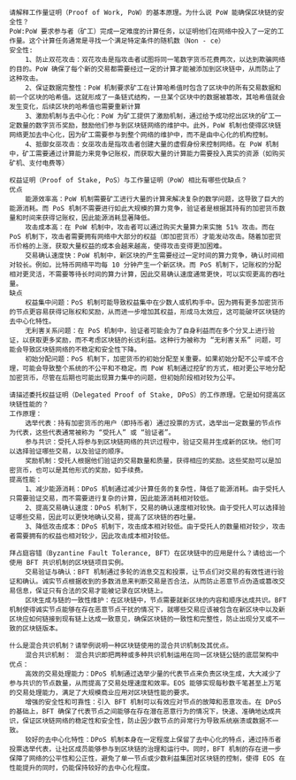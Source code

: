     请解释工作量证明（Proof of Work, PoW）的基本原理。为什么说 PoW 能确保区块链的安全性？
    PoW:PoW 要求参与者（矿工）完成一定难度的计算任务，以证明他们在网络中投入了一定的工作量。这个计算任务通常是寻找一个满足特定条件的随机数（Non - ce）
    安全性:
        1、防止双花攻击：双花攻击是指攻击者试图将同一笔数字货币花费两次，以达到欺骗网络的目的。PoW 确保了每个新的交易都需要经过一定的计算才能被添加到区块链中，从而防止了这种攻击。
        2、保证数据完整性：PoW 机制要求矿工在计算哈希值时包含了区块中的所有交易数据和前一个区块的哈希值。这就形成了一条链式结构，一旦某个区块中的数据被篡改，其哈希值就会发生变化，后续区块的哈希值也需要重新计算
        3、激励机制与去中心化：PoW 为矿工提供了激励机制，通过给予成功挖出区块的矿工一定数量的数字货币奖励，鼓励他们参与到区块链网络的维护中。此外，PoW 机制也使得区块链网络更加去中心化，因为矿工需要参与到整个网络的维护中，而不是由中心化的机构控制。
        4、抵御女巫攻击：女巫攻击是指攻击者创建大量的虚假身份来控制网络。在 PoW 机制中，矿工需要通过计算能力来竞争记账权，而获取大量的计算能力需要投入真实的资源（如购买矿机、支付电费等）

    权益证明（Proof of Stake, PoS）与工作量证明（PoW）相比有哪些优缺点？
    优点
        能源效率高：PoW 机制需要矿工进行大量的计算来解决复杂的数学问题，这导致了巨大的能源消耗。而 PoS 机制不需要进行如此大规模的算力竞争，验证者是根据其持有的加密货币数量和时间来获得记账权，因此能源消耗显著降低。
        攻击成本高：在 PoW 机制中，攻击者可以通过购买大量算力来实施 51% 攻击。而在 PoS 机制下，攻击者需要拥有网络中大部分的权益（即加密货币）才能发动攻击。随着加密货币价格的上涨，获取大量权益的成本会越来越高，使得攻击变得更加困难。
        交易确认速度快：PoW 机制中，新区块的产生需要经过一定时间的算力竞争，确认时间相对较长。例如，比特币网络平均每 10 分钟产生一个新区块。而 PoS 机制下，记账权的分配相对更灵活，不需要等待长时间的算力计算，因此交易确认速度通常更快，可以实现更高的吞吐量。
    缺点
        权益集中问题：PoS 机制可能导致权益集中在少数人或机构手中。因为拥有更多加密货币的节点更容易获得记账权和奖励，从而进一步增加其权益，形成马太效应，这可能破坏区块链的去中心化特性。
        无利害关系问题：在 PoS 机制中，验证者可能会为了自身利益而在多个分叉上进行验证，以获取更多奖励，而不考虑区块链的长远利益。这种行为被称为 “无利害关系” 问题，可能会导致区块链网络的不稳定和安全性下降。
        初始分配问题：PoS 机制下，加密货币的初始分配至关重要。如果初始分配不公平或不合理，可能会导致整个系统的不公平和不稳定。而 PoW 机制通过挖矿的方式，相对更公平地分配加密货币，尽管在后期也可能出现算力集中的问题，但初始阶段相对较为公平。

    请描述委托权益证明（Delegated Proof of Stake, DPoS）的工作原理。它是如何提高区块链性能的？
    工作原理：
        选举代表：持有加密货币的用户（即持币者）通过投票的方式，选举出一定数量的节点作为代表，这些代表通常被称为 “受托人” 或 “验证者”。
        参与共识：受托人将参与到区块链网络的共识过程中，验证交易并生成新的区块。他们可以选择验证哪些交易，以及验证的顺序。
        奖励机制：受托人根据他们验证的交易数量和质量，获得相应的奖励。这些奖励可以是加密货币，也可以是其他形式的奖励，如手续费。
    提高性能：
        1、减少能源消耗：DPoS 机制通过减少计算任务的复杂性，降低了能源消耗。由于受托人只需要验证交易，而不需要进行复杂的计算，因此能源消耗相对较低。
        2、提高交易确认速度：DPoS 机制下，交易的确认速度相对较快。由于受托人可以选择验证哪些交易，因此可以更快地确认交易，提高了区块链的吞吐量。
        3、降低攻击成本：DPoS 机制下，攻击成本相对较低。由于受托人的数量相对较少，攻击者需要拥有的权益也相对较少，因此攻击成本相对较低。

    拜占庭容错（Byzantine Fault Tolerance, BFT）在区块链中的应用是什么？请给出一个使用 BFT 共识机制的区块链项目实例。
        交易验证与确认：BFT 机制通过多轮的消息交互和投票，让节点们对交易的有效性进行验证和确认。诚实节点根据收到的多数消息来判断交易是否合法，从而防止恶意节点伪造或篡改交易信息，保证只有合法的交易才能被记录在区块链上。
        区块生成与链的一致性维护：在区块链中，节点需要就新区块的内容和顺序达成共识。BFT 机制使得诚实节点能够在存在恶意节点干扰的情况下，就哪些交易应该被包含在新区块中以及新区块应如何链接到现有链上达成一致意见，确保区块链的一致性和完整性，防止出现分叉或不一致的区块链版本。

    什么是混合共识机制？请举例说明一种区块链使用的混合共识机制及其优点。
        混合共识机制： 混合共识即把两种或多种共识机制运用在同一区块链公链的底层架构中
    优点：
        高效的交易处理能力：DPoS 机制通过选举少量的代表节点来负责区块生成，大大减少了参与共识的节点数量，从而提高了交易处理速度和效率。EOS 能够实现每秒数千笔甚至上万笔的交易处理能力，满足了大规模商业应用对区块链性能的要求。
        增强的安全性和可靠性：引入 BFT 机制可以有效应对节点的故障和恶意攻击。在 DPoS 的基础上，BFT 确保了代表节点之间能够在存在潜在恶意行为的情况下，快速、准确地达成共识，保证区块链网络的稳定性和安全性，防止因少数节点的异常行为导致系统崩溃或数据不一致。
        较好的去中心化特性：DPoS 机制本身在一定程度上保留了去中心化的特点，通过持币者投票选举代表，让社区成员能够参与到区块链的治理和运行中。同时，BFT 机制的存在进一步保障了网络的公平性和公正性，避免了单一节点或少数利益集团对区块链的控制，使得 EOS 在性能提升的同时，仍能保持较好的去中心化程度。